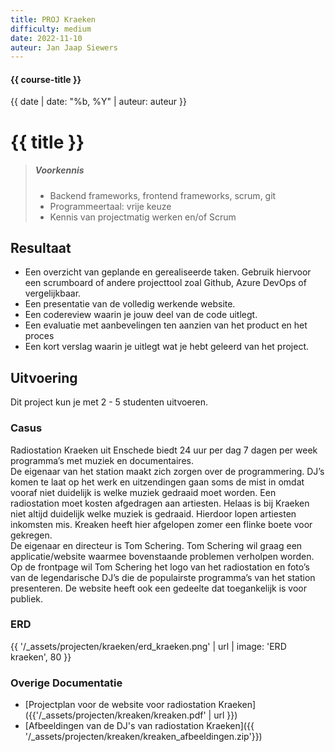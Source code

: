 ```yaml
---
title: PROJ Kraeken
difficulty: medium
date: 2022-11-10
auteur: Jan Jaap Siewers
---
```


#### {{ course-title }}
{{ date | date: "%b, %Y" | auteur: auteur }}

# {{ title }}

> ##### Voorkennis
> * Backend frameworks, frontend frameworks, scrum, git 
> * Programmeertaal: vrije keuze
> * Kennis van projectmatig werken en/of Scrum

## Resultaat
* Een overzicht van geplande en gerealiseerde taken. Gebruik hiervoor een scrumboard of andere projecttool zoal Github, Azure DevOps of vergelijkbaar.
* Een presentatie van de volledig werkende website.
* Een codereview waarin je jouw deel van de code uitlegt.
* Een evaluatie met aanbevelingen ten aanzien van het product en het proces
* Een kort verslag waarin je uitlegt wat je hebt geleerd van het project.

## Uitvoering
Dit project kun je met 2 - 5 studenten uitvoeren.


### Casus
Radiostation Kraeken uit Enschede biedt 24 uur per dag 7 dagen per week programma’s met muziek en documentaires.  
De eigenaar van het station maakt zich zorgen over de programmering. DJ’s komen te laat op het werk en uitzendingen gaan soms de mist in omdat vooraf niet duidelijk is welke muziek gedraaid moet worden. Een radiostation moet kosten afgedragen aan artiesten. Helaas is bij Kraeken niet altijd duidelijk welke muziek is gedraaid. Hierdoor lopen artiesten inkomsten mis. Kreaken heeft hier afgelopen zomer een flinke boete voor gekregen.  
De eigenaar en directeur is Tom Schering. Tom Schering wil graag een applicatie/website waarmee bovenstaande problemen verholpen worden. Op de frontpage wil Tom Schering het logo van het radiostation en foto’s van de legendarische DJ’s die de populairste programma’s van het station presenteren.
De website heeft ook een gedeelte dat toegankelijk is voor publiek. 

### ERD
{{ '/_assets/projecten/kraeken/erd_kraeken.png' | url | image: 'ERD kraeken', 80 }}


### Overige Documentatie
* [Projectplan voor de website voor radiostation Kraeken]({{'/_assets/projecten/kreaken/kreaken.pdf' | url }})
* [Afbeeldingen van de DJ's van radiostation Kraeken]({{ '/_assets/projecten/kreaken/kreaken_afbeeldingen.zip'}})

